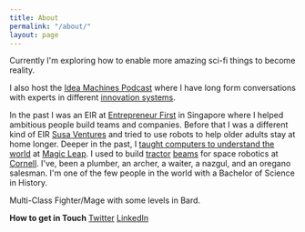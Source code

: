 ```yaml
---
title: About
permalink: "/about/"
layout: page
---
```


Currently I'm exploring how to enable more amazing sci-fi things to become reality. 

I also host the [Idea Machines Podcast][ideamachines] where I have long form conversations with experts in different [innovation systems][systems].  

 In the past I was an EIR at [Entrepreneur First][EF] in Singapore where I helped ambitious people build teams and companies. Before that I was a different kind of EIR [Susa Ventures][susa] and tried to use robots to help older adults stay at home longer. Deeper in the past, I [taught computers to understand the world][deeplearning] at [Magic Leap][magicleap]. I used to build [tractor][tractor] [beams][beams] for space robotics at [Cornell][lab]. I've, been a plumber, an archer, a waiter, a nazgul, and an oregano salesman. I'm one of the few people in the world with a Bachelor of Science in History.

Multi-Class Fighter/Mage with some levels in Bard.

**How to get in Touch**
[Twitter](http://www.twitter.com/ben_reinhardt)
[LinkedIn](http://linkedin.com/in/benjaminzreinhardt)



[systems]:https://en.wikipedia.org/wiki/Innovation_system
[ideamachines]:http://www.ideamachinespodcast.com
[ef]:http://www.joinef.com
[fern]:http://www.carebyfern.com
[lab]:http://www.spacecraftresearch.com/
[cal]:/calendar/
[projects]:/projects
[resume]:/pages/bzr_resume.pdf
[tractor]: https://www.youtube.com/watch?v=Y-FXqIcmVHc
[beams]: https://www.youtube.com/watch?v=8lF_H1IqPiU
[lab]:http://www.spacecraftresearch.com/
[projects]:/projects
[resume]:/pages/bzr_resume.pdf
[tractor]: https://www.youtube.com/watch?v=Y-FXqIcmVHc
[beams]: https://www.youtube.com/watch?v=8lF_H1IqPiU
[magicleap]: http://www.magicleap.com
[deeplearning]:https://en.wikipedia.org/wiki/Deep_learning
[susa]:http://susaventures.com/
